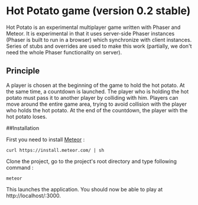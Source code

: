 # Hot Potato game (version 0.2 stable)

Hot Potato is an experimental multiplayer game written with Phaser and Meteor.
It is experimental in that it uses server-side Phaser instances (Phaser is built to run in a browser) which synchronize with client instances.
Series of stubs and overrides are used to make this work (partially, we don't need the whole Phaser functionality on server).

## Principle

A player is chosen at the beginning of the game to hold the hot potato. At the same time, a countdown is launched.
The player who is holding the hot potato must pass it to another player by colliding with him.
Players can move around the entire game area, trying to avoid collision with the player who holds the hot potato.
At the end of the countdown, the player with the hot potato loses.

##Installation

First you need to install [Meteor](https://www.meteor.com/) :

    curl https://install.meteor.com/ | sh

Clone the project, go to the project's root directory and type following command :

    meteor
    
This launches the application. You should now be able to play at http://localhost/:3000.
